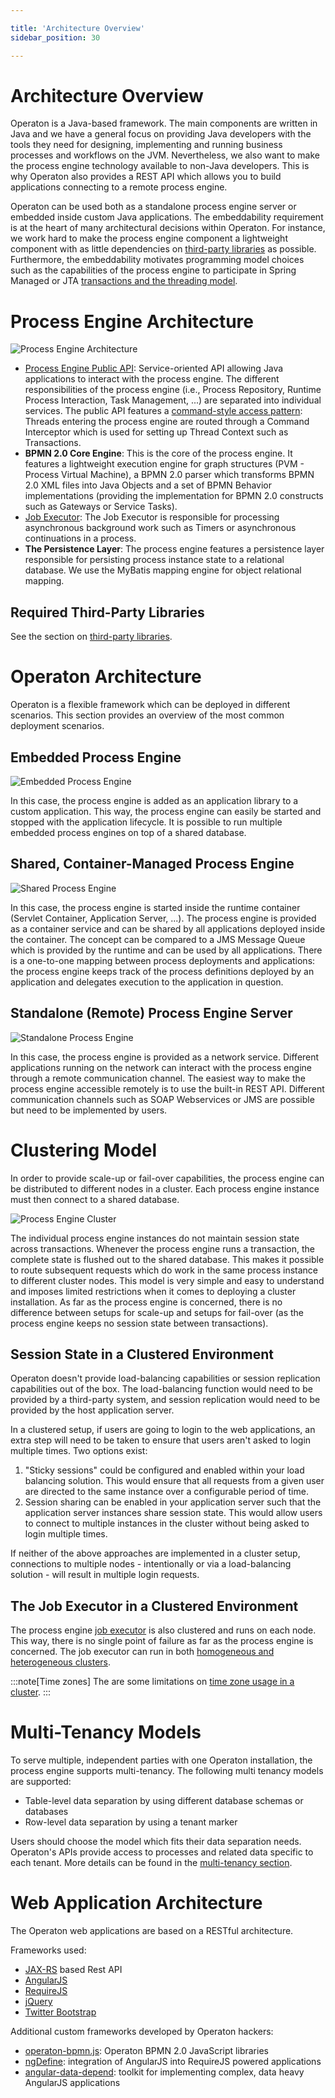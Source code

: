 ```yaml
---

title: 'Architecture Overview'
sidebar_position: 30

---
```

# Architecture Overview

Operaton is a Java-based framework. The main components are written in Java and we have a general focus on providing Java developers with the tools they need for designing, implementing and running business processes and workflows on the JVM. Nevertheless, we also want to make the process engine technology available to non-Java developers. This is why Operaton also provides a REST API which allows you to build applications connecting to a remote process engine.

Operaton can be used both as a standalone process engine server or embedded inside custom Java applications. The embeddability requirement is at the heart of many architectural decisions within Operaton. For instance, we work hard to make the process engine component a lightweight component with as little dependencies on [third-party libraries](./third-party-libraries/index.md) as possible. Furthermore, the embeddability motivates programming model choices such as the capabilities of the process engine to participate in Spring Managed or JTA [transactions and the threading model](../user-guide/process-engine/transactions-in-processes.md).


# Process Engine Architecture

![Process Engine Architecture](./img/process-engine-architecture.png)

* [Process Engine Public API](../user-guide/process-engine/process-engine-api.md): Service-oriented API allowing Java applications to interact with the process engine. The different responsibilities of the process engine (i.e., Process Repository, Runtime Process Interaction, Task Management, ...) are separated into individual services. The public API features a [command-style access pattern](http://en.wikipedia.org/wiki/Command_pattern): Threads entering the process engine are routed through a Command Interceptor which is used for setting up Thread Context such as Transactions.
* **BPMN 2.0 Core Engine**: This is the core of the process engine. It features a lightweight execution engine for graph structures (PVM - Process Virtual Machine), a BPMN 2.0 parser which transforms BPMN 2.0 XML files into Java Objects and a set of BPMN Behavior implementations (providing the implementation for BPMN 2.0 constructs such as Gateways or Service Tasks).
* [Job Executor](../user-guide/process-engine/the-job-executor.md): The Job Executor is responsible for processing asynchronous background work such as Timers or asynchronous continuations in a process.
* **The Persistence Layer**: The process engine features a persistence layer responsible for persisting process instance state to a relational database. We use the MyBatis mapping engine for object relational mapping.


## Required Third-Party Libraries

See the section on [third-party libraries](./third-party-libraries/index.md).


# Operaton Architecture

Operaton is a flexible framework which can be deployed in different scenarios. This section provides an overview of the most common deployment scenarios.


## Embedded Process Engine

![Embedded Process Engine](./img/embedded-process-engine.png)

In this case, the process engine is added as an application library to a custom application. This way, the process engine can easily be started and stopped with the application lifecycle. It is possible to run multiple embedded process engines on top of a shared database.


## Shared, Container-Managed Process Engine

![Shared Process Engine](./img/shared-process-engine.png)

In this case, the process engine is started inside the runtime container (Servlet Container, Application Server, ...). The process engine is provided as a container service and can be shared by all applications deployed inside the container. The concept can be compared to a JMS Message Queue which is provided by the runtime and can be used by all applications. There is a one-to-one mapping between process deployments and applications: the process engine keeps track of the process definitions deployed by an application and delegates execution to the application in question.


## Standalone (Remote) Process Engine Server

![Standalone Process Engine](./img/standalone-process-engine.png)

In this case, the process engine is provided as a network service. Different applications running on the network can interact with the process engine through a remote communication channel. The easiest way to make the process engine accessible remotely is to use the built-in REST API. Different communication channels such as SOAP Webservices or JMS are possible but need to be implemented by users.


# Clustering Model

In order to provide scale-up or fail-over capabilities, the process engine can be distributed to different nodes in a cluster. Each process engine instance must then connect to a shared database.

![Process Engine Cluster](./img/clustered-process-engine.png)

The individual process engine instances do not maintain session state across transactions. Whenever the process engine runs a transaction, the complete state is flushed out to the shared database. This makes it possible to route subsequent requests which do work in the same process instance to different cluster nodes. This model is very simple and easy to understand and imposes limited restrictions when it comes to deploying a cluster installation. As far as the process engine is concerned, there is no difference between setups for scale-up and setups for fail-over (as the process engine keeps no session state between transactions).

## Session State in a Clustered Environment

Operaton doesn't provide load-balancing capabilities or session replication capabilities out of the box. The load-balancing function would need to be provided by a third-party system, and session replication would need to be provided by the host application server.

In a clustered setup, if users are going to login to the web applications, an extra step will need to be taken to ensure that users aren't asked to login multiple times. Two options exist:

1. "Sticky sessions" could be configured and enabled within your load balancing solution. This would ensure that all requests from a given user are directed to the same instance over a configurable period of time.
2. Session sharing can be enabled in your application server such that the application server instances share session state. This would allow users to connect to multiple instances in the cluster without being asked to login multiple times.

If neither of the above approaches are implemented in a cluster setup, connections to multiple nodes - intentionally or via a load-balancing solution - will result in multiple login requests.

## The Job Executor in a Clustered Environment

The process engine [job executor](../user-guide/process-engine/the-job-executor.md) is also clustered and runs on each node. This way, there is no single point of failure as far as the process engine is concerned. The job executor can run in both [homogeneous and heterogeneous clusters](../user-guide/process-engine/the-job-executor.md#cluster-setups).

:::note[Time zones]
The are some limitations on [time zone usage in a cluster](../user-guide/process-engine/time-zones.md#cluster-setup).
:::


# Multi-Tenancy Models

To serve multiple, independent parties with one Operaton installation, the process engine supports
multi-tenancy. The following multi tenancy models are supported:

* Table-level data separation by using different database schemas or databases
* Row-level data separation by using a tenant marker

Users should choose the model which fits their data separation needs. Operaton's APIs provide access
to processes and related data specific to each tenant.
More details can be found in the [multi-tenancy section](../user-guide/process-engine/multi-tenancy.md).


# Web Application Architecture

The Operaton web applications are based on a RESTful architecture.

Frameworks used:

* [JAX-RS](https://jax-rs-spec.java.net) based Rest API
* [AngularJS](http://angularjs.org)
* [RequireJS](http://requirejs.org)
* [jQuery](http://jquery.com)
* [Twitter Bootstrap](http://getbootstrap.com)

Additional custom frameworks developed by Operaton hackers:

* [operaton-bpmn.js](https://github.com/operaton/operaton-bpmn.js): Operaton BPMN 2.0 JavaScript libraries
* [ngDefine](https://github.com/Nikku/requirejs-angular-define): integration of AngularJS into RequireJS powered applications
* [angular-data-depend](https://github.com/Nikku/angular-data-depend): toolkit for implementing complex, data heavy AngularJS applications
